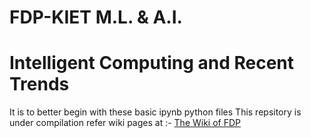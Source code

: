 # FDP-KIET M.L. & A.I.  
# Intelligent Computing and Recent Trends
It is to better begin with these basic ipynb python files
This repsitory is under compilation refer wiki pages at :- <a href="https://github.com/dheeraj-thedev/FDP-KIET-MLAI/wiki"> The Wiki of FDP</a>
